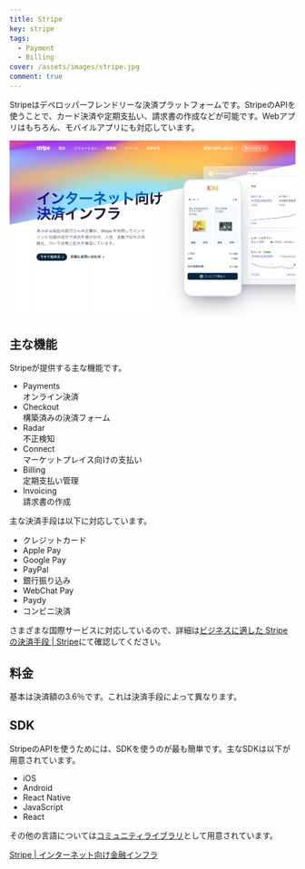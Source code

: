 ```yaml
---
title: Stripe
key: stripe
tags:
  - Payment
  - Billing
cover: /assets/images/stripe.jpg
comment: true
---
```


Stripeはデベロッパーフレンドリーな決済プラットフォームです。StripeのAPIを使うことで、カード決済や定期支払い、請求書の作成などが可能です。Webアプリはもちろん、モバイルアプリにも対応しています。

[![StripeのWebサイト](/assets/images/stripe.jpg)](https://stripe.com/)

<!--more-->

## 主な機能

Stripeが提供する主な機能です。

- Payments  
オンライン決済
- Checkout  
構築済みの決済フォーム
- Radar  
不正検知
- Connect  
マーケットプレイス向けの支払い
- Billing  
定期支払い管理
- Invoicing  
請求書の作成

主な決済手段は以下に対応しています。

- クレジットカード
- Apple Pay
- Google Pay
- PayPal
- 銀行振り込み
- WebChat Pay
- Paydy
- コンビニ決済

さまざまな国際サービスに対応しているので、詳細は[ビジネスに適した Stripe の決済手段 \| Stripe](https://stripe.com/jp/payments/payment-methods)にて確認してください。

## 料金

基本は決済額の3.6％です。これは決済手段によって異なります。

## SDK

StripeのAPIを使うためには、SDKを使うのが最も簡単です。主なSDKは以下が用意されています。

- iOS
- Android
- React Native
- JavaScript
- React

その他の言語については[コミュニティライブラリ](https://docs.stripe.com/libraries/community)として用意されています。

[Stripe \| インターネット向け金融インフラ](https://stripe.com/jp)
